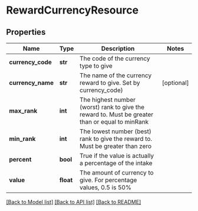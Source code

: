 # RewardCurrencyResource

## Properties
Name | Type | Description | Notes
------------ | ------------- | ------------- | -------------
**currency_code** | **str** | The code of the currency type to give | 
**currency_name** | **str** | The name of the currency reward to give.  Set by currency_code) | [optional] 
**max_rank** | **int** | The highest number (worst) rank to give the reward to. Must be greater than or equal to minRank | 
**min_rank** | **int** | The lowest number (best) rank to give the reward to. Must be greater than zero | 
**percent** | **bool** | True if the value is actually a percentage of the intake | 
**value** | **float** | The amount of currency to give. For percentage values, 0.5 is 50% | 

[[Back to Model list]](../README.md#documentation-for-models) [[Back to API list]](../README.md#documentation-for-api-endpoints) [[Back to README]](../README.md)


